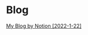 # Blog

[My Blog by Notion [2022-1-22]](Blog%207e48afb2d0bc41f6b6410db61b13b82b/My%20Blog%20by%20Notion%20%5B2022-1-22%5D%20f0cda504ae564d4eb26950b6403c37dd.md)